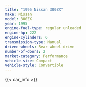 ```yaml
---
title: "1995 Nissan 300ZX"
make: Nissan
model: 300ZX
year: 1995
engine-fuel-type: regular unleaded
engine-hp: 222
engine-cylinders: 6
transmission-type: Manual
driven-wheels: Rear wheel drive
number-of-doors: 2
market-category: Performance
vehicle-size: Compact
vehicle-style: Convertible
---
```


{{< car_info >}}
